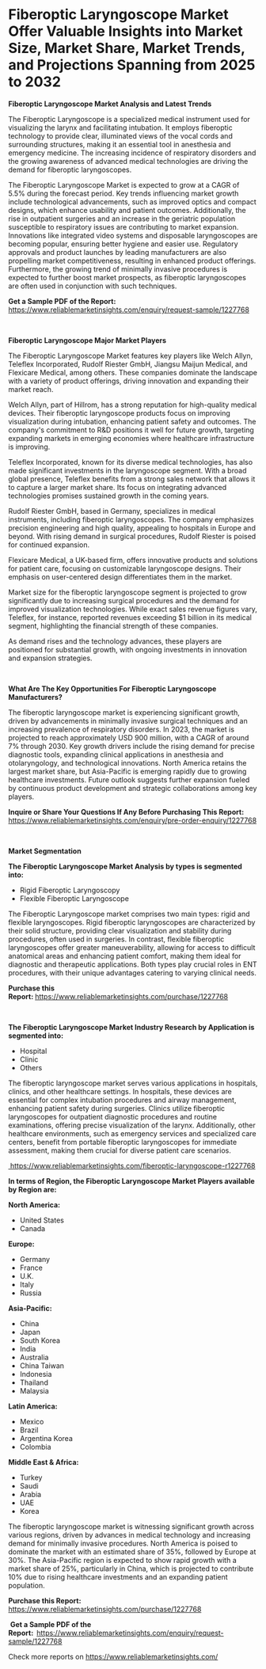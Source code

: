 <p><h1>Fiberoptic Laryngoscope Market Offer Valuable Insights into Market Size, Market Share, Market Trends, and Projections Spanning from 2025 to 2032</h1></p><p><strong>Fiberoptic Laryngoscope Market Analysis and Latest Trends</strong></p>
<p><p>The Fiberoptic Laryngoscope is a specialized medical instrument used for visualizing the larynx and facilitating intubation. It employs fiberoptic technology to provide clear, illuminated views of the vocal cords and surrounding structures, making it an essential tool in anesthesia and emergency medicine. The increasing incidence of respiratory disorders and the growing awareness of advanced medical technologies are driving the demand for fiberoptic laryngoscopes.</p><p>The Fiberoptic Laryngoscope Market is expected to grow at a CAGR of 5.5% during the forecast period. Key trends influencing market growth include technological advancements, such as improved optics and compact designs, which enhance usability and patient outcomes. Additionally, the rise in outpatient surgeries and an increase in the geriatric population susceptible to respiratory issues are contributing to market expansion. Innovations like integrated video systems and disposable laryngoscopes are becoming popular, ensuring better hygiene and easier use. Regulatory approvals and product launches by leading manufacturers are also propelling market competitiveness, resulting in enhanced product offerings. Furthermore, the growing trend of minimally invasive procedures is expected to further boost market prospects, as fiberoptic laryngoscopes are often used in conjunction with such techniques.</p></p>
<p><strong>Get a Sample PDF of the Report:&nbsp;</strong> <a href="https://www.reliablemarketinsights.com/enquiry/request-sample/1227768?utm_campaign=3010&utm_medium=2&utm_source=Github&utm_content=ia&utm_term=03032025&utm_id=fiberoptic-laryngoscope">https://www.reliablemarketinsights.com/enquiry/request-sample/1227768</a></p>
<p>&nbsp;</p>
<p><strong>Fiberoptic Laryngoscope Major Market Players</strong></p>
<p><p>The Fiberoptic Laryngoscope Market features key players like Welch Allyn, Teleflex Incorporated, Rudolf Riester GmbH, Jiangsu Maijun Medical, and Flexicare Medical, among others. These companies dominate the landscape with a variety of product offerings, driving innovation and expanding their market reach.</p><p>Welch Allyn, part of Hillrom, has a strong reputation for high-quality medical devices. Their fiberoptic laryngoscope products focus on improving visualization during intubation, enhancing patient safety and outcomes. The company's commitment to R&D positions it well for future growth, targeting expanding markets in emerging economies where healthcare infrastructure is improving.</p><p>Teleflex Incorporated, known for its diverse medical technologies, has also made significant investments in the laryngoscope segment. With a broad global presence, Teleflex benefits from a strong sales network that allows it to capture a larger market share. Its focus on integrating advanced technologies promises sustained growth in the coming years.</p><p>Rudolf Riester GmbH, based in Germany, specializes in medical instruments, including fiberoptic laryngoscopes. The company emphasizes precision engineering and high quality, appealing to hospitals in Europe and beyond. With rising demand in surgical procedures, Rudolf Riester is poised for continued expansion.</p><p>Flexicare Medical, a UK-based firm, offers innovative products and solutions for patient care, focusing on customizable laryngoscope designs. Their emphasis on user-centered design differentiates them in the market. </p><p>Market size for the fiberoptic laryngoscope segment is projected to grow significantly due to increasing surgical procedures and the demand for improved visualization technologies. While exact sales revenue figures vary, Teleflex, for instance, reported revenues exceeding $1 billion in its medical segment, highlighting the financial strength of these companies.</p><p>As demand rises and the technology advances, these players are positioned for substantial growth, with ongoing investments in innovation and expansion strategies.</p></p>
<p>&nbsp;</p>
<p><strong>What Are The Key Opportunities For Fiberoptic Laryngoscope Manufacturers?</strong></p>
<p><p>The fiberoptic laryngoscope market is experiencing significant growth, driven by advancements in minimally invasive surgical techniques and an increasing prevalence of respiratory disorders. In 2023, the market is projected to reach approximately USD 900 million, with a CAGR of around 7% through 2030. Key growth drivers include the rising demand for precise diagnostic tools, expanding clinical applications in anesthesia and otolaryngology, and technological innovations. North America retains the largest market share, but Asia-Pacific is emerging rapidly due to growing healthcare investments. Future outlook suggests further expansion fueled by continuous product development and strategic collaborations among key players.</p></p>
<p><strong>Inquire or Share Your Questions If Any Before Purchasing This Report:</strong> <a href="https://www.reliablemarketinsights.com/enquiry/pre-order-enquiry/1227768?utm_campaign=3010&utm_medium=2&utm_source=Github&utm_content=ia&utm_term=03032025&utm_id=fiberoptic-laryngoscope">https://www.reliablemarketinsights.com/enquiry/pre-order-enquiry/1227768</a></p>
<p>&nbsp;</p>
<p><strong>Market Segmentation</strong></p>
<p><strong>The Fiberoptic Laryngoscope Market Analysis by types is segmented into:</strong></p>
<p><ul><li>Rigid Fiberoptic Laryngoscopy</li><li>Flexible Fiberoptic Laryngoscope</li></ul></p>
<p><p>The Fiberoptic Laryngoscope market comprises two main types: rigid and flexible laryngoscopes. Rigid fiberoptic laryngoscopes are characterized by their solid structure, providing clear visualization and stability during procedures, often used in surgeries. In contrast, flexible fiberoptic laryngoscopes offer greater maneuverability, allowing for access to difficult anatomical areas and enhancing patient comfort, making them ideal for diagnostic and therapeutic applications. Both types play crucial roles in ENT procedures, with their unique advantages catering to varying clinical needs.</p></p>
<p><strong>Purchase this Report:&nbsp;</strong><a href="https://www.reliablemarketinsights.com/purchase/1227768?utm_campaign=3010&utm_medium=2&utm_source=Github&utm_content=ia&utm_term=03032025&utm_id=fiberoptic-laryngoscope">https://www.reliablemarketinsights.com/purchase/1227768</a></p>
<p>&nbsp;</p>
<p><strong>The Fiberoptic Laryngoscope Market Industry Research by Application is segmented into:</strong></p>
<p><ul><li>Hospital</li><li>Clinic</li><li>Others</li></ul></p>
<p><p>The fiberoptic laryngoscope market serves various applications in hospitals, clinics, and other healthcare settings. In hospitals, these devices are essential for complex intubation procedures and airway management, enhancing patient safety during surgeries. Clinics utilize fiberoptic laryngoscopes for outpatient diagnostic procedures and routine examinations, offering precise visualization of the larynx. Additionally, other healthcare environments, such as emergency services and specialized care centers, benefit from portable fiberoptic laryngoscopes for immediate assessment, making them crucial for diverse patient care scenarios.</p></p>
<p><a href="https://www.reliablemarketinsights.com/fiberoptic-laryngoscope-r1227768?utm_campaign=3010&utm_medium=2&utm_source=Github&utm_content=ia&utm_term=03032025&utm_id=fiberoptic-laryngoscope">&nbsp;https://www.reliablemarketinsights.com/fiberoptic-laryngoscope-r1227768</a></p>
<p><strong>In terms of Region, the Fiberoptic Laryngoscope Market Players available by Region are:</strong></p>
<p>
    <p> <strong> North America: </strong>
        <ul>
            <li>United States</li>
            <li>Canada</li>
        </ul>
        </p> 
    <p> <strong> Europe: </strong>
        <ul>
            <li>Germany</li>
            <li>France</li>
            <li>U.K.</li>
            <li>Italy</li>
            <li>Russia</li>
        </ul>
        </p> 
    <p> <strong> Asia-Pacific: </strong>
        <ul>
            <li>China</li>
            <li>Japan</li>
            <li>South Korea</li>
            <li>India</li>
            <li>Australia</li>
            <li>China Taiwan</li>
            <li>Indonesia</li>
            <li>Thailand</li>
            <li>Malaysia</li>
        </ul>
        </p> 
    <p> <strong> Latin America: </strong>
        <ul>
            <li>Mexico</li>
            <li>Brazil</li>
            <li>Argentina Korea</li>
            <li>Colombia</li>
        </ul>
        </p> 
    <p> <strong> Middle East & Africa: </strong>
        <ul>
            <li>Turkey</li>
            <li>Saudi</li>
            <li>Arabia</li>
            <li>UAE</li>
            <li>Korea</li>
        </ul>
    </p>
    </p>
<p><p>The fiberoptic laryngoscope market is witnessing significant growth across various regions, driven by advances in medical technology and increasing demand for minimally invasive procedures. North America is poised to dominate the market with an estimated share of 35%, followed by Europe at 30%. The Asia-Pacific region is expected to show rapid growth with a market share of 25%, particularly in China, which is projected to contribute 10% due to rising healthcare investments and an expanding patient population.</p></p>
<p><strong>Purchase this Report: </strong><a href="https://www.reliablemarketinsights.com/purchase/1227768?utm_campaign=3010&utm_medium=2&utm_source=Github&utm_content=ia&utm_term=03032025&utm_id=fiberoptic-laryngoscope">https://www.reliablemarketinsights.com/purchase/1227768</a></p>
<p>&nbsp;<strong>Get a Sample PDF of the Report:&nbsp;&nbsp;</strong><a href="https://www.reliablemarketinsights.com/enquiry/request-sample/1227768?utm_campaign=3010&utm_medium=2&utm_source=Github&utm_content=ia&utm_term=03032025&utm_id=fiberoptic-laryngoscope">https://www.reliablemarketinsights.com/enquiry/request-sample/1227768</a></p>
<p><strong></strong></p>
<p>Check more reports on <a href="https://www.reliablemarketinsights.com/?utm_campaign=3010&utm_medium=2&utm_source=Github&utm_content=ia&utm_term=03032025&utm_id=fiberoptic-laryngoscope">https://www.reliablemarketinsights.com/</a></p>